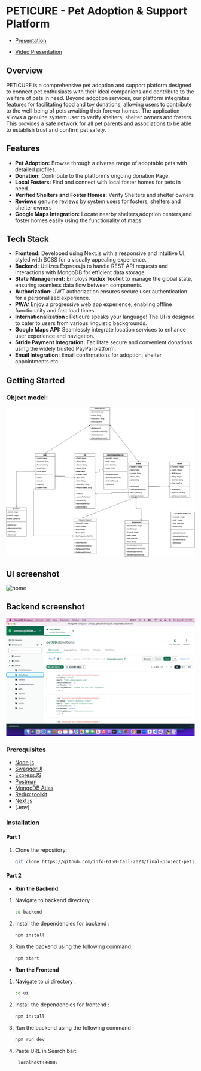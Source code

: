 # PETICURE - Pet Adoption & Support Platform

- [Presentation](https://wepik.com/share/9ad3fdbf-f140-4588-90da-be0ed1e97872#rs=link)

- [Video Presentation](/Users/akshaysawant/Web_Design_2023/final-project-peticure/Presentation/video.mp4)


## Overview

PETICURE is a comprehensive pet adoption and support platform designed to connect pet enthusiasts with their ideal companions and contribute to the welfare of pets in need. Beyond adoption services, our platform integrates features for facilitating food and toy donations, allowing users to contribute to the well-being of pets awaiting their forever homes. 
The application allows a genuine system user to verify shelters, shelter owners and fosters. This provides a safe network for all pet parents and associations to be able to establish trust and confirm pet safety.

## Features

- **Pet Adoption:** Browse through a diverse range of adoptable pets with detailed profiles.
- **Donation:** Contribute to the platform's ongoing donation Page.
- **Local Fosters:** Find and connect with local foster homes for pets in need.
- **Verified Shelters and Foster Homes:** Verify Shelters and shelter owners
- **Reviews** genuine reviews by system users for fosters, shelters and shelter owners
- **Google Maps Integration:** Locate nearby shelters,adoption centers,and foster homes easily using the functionality of maps


## Tech Stack

- **Frontend:** Developed using Next.js with a responsive and intuitive UI, styled with SCSS for a visually appealing experience.
- **Backend:** Utilizes Express.js to handle REST API requests and interactions with MongoDB for efficient data storage.
- **State Management:** Employs **Redux Toolkit** to manage the global state, ensuring seamless data flow between components.
- **Authorization:** JWT authorization ensures secure user authentication for a personalized experience.
- **PWA:** Enjoy a progressive web app experience, enabling offline functionality and fast load times.
- **Internationalization :** Peticure speaks your language! The UI is designed to cater to users from various linguistic backgrounds.
- **Google Maps API:** Seamlessly integrate location services to enhance user experience and navigation.
- **Stride Payment Integration:** Facilitate secure and convenient donations using the widely trusted PayPal platform.
- **Email Integration:** Email confirmations for adoption, shelter appointments etc

## Getting Started

### Object model:
![](object_model/ObjectModelFinalProject.png)

## UI screenshot
![home](ui/public/ui.png)

## Backend screenshot

![home](ui/public/backend.png)

### Prerequisites

- [Node.js](https://nodejs.org/)
- [SwaggerUI](https://editor-next.swagger.io/)
- [ExpressJS](https://expressjs.com/)
- [Postman](https://www.postman.com/)
- [MongoDB Atlas](https://www.mongodb.com/atlas/database)
- [Redux toolkit](https://redux-toolkit.js.org/)
- [Next.js](https://nextjs.org/docs)
- [.env]


### Installation

#### Part 1
1. Clone the repository:

   ```bash
   git clone https://github.com/info-6150-fall-2023/final-project-peticure.git

#### Part 2

- **Run the Backend**

1. Navigate to backend directory :
   ```bash
   cd backend

2. Install the dependencies for backend :
   ```bash
   npm install

3. Run the backend using the following command :
   ```bash
   npm start

- **Run the Frontend**

1. Navigate to ui directory :
   ```bash
   cd ui

2. Install the dependencies for frontend :
   ```bash
   npm install

3. Run the backend using the following command :
   ```bash
   npm run dev

6. Paste URL in Search bar:
   ```bash
    localhost:3000/
